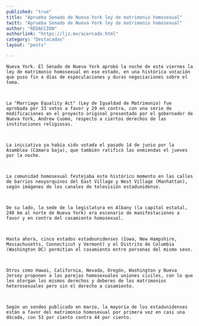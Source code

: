 ```yaml
---
published: "true"
title: "Aprueba Senado de Nueva York ley de matrimonio homosexual"
twitt: "Aprueba Senado de Nueva York ley de matrimonio homosexual"
author: "REDACCION"
authorlink: "https://ljz.mx/acercade.html"
category: "Destacadas"
layout: "posts"

---
```



  
    Nueva York. El Senado de Nueva York aprobó la noche de este viernes la ley de matrimonio homosexual en ese estado, en una histórica votación que puso fin a días de especulaciones y duras negociaciones sobre el tema.
  
  
  
    La "Marriage Equality Act" (Ley de Igualdad de Matrimonio) fue aprobada por 33 votos a favor y 29 en contra, con una serie de modificaciones en el proyecto original presentado por el gobernador de Nueva York, Andrew Cuomo, respecto a ciertos derechos de las instituciones religiosas.
  
  
  
    La iniciativa ya había sido votada el pasado 14 de junio por la Asamblea (Cámara baja), que también ratificó las enmiendas el jueves por la noche.
  
  
  
    La comunidad homosexual festejaba este histórico momento en las calles de barrios neoyorquinos del East Village y West Village (Manhattan), según imágenes de los canales de televisión estadunidense.
  
  
  
    De su lado, la sede de la legislatura en Albany (la capital estatal, 240 km al norte de Nueva York) era escenario de manifestaciones a favor y en contra del casamiento homosexual.
  
  
  
    Hasta ahora, cinco estados estadounidenses (Iowa, New Hampshire, Massachusetts, Connecticut y Vermont) y el Distrito de Columbia (Washington DC) permitían el casamiento entre personas del mismo sexo.
  
  
  
    Otros como Hawai, California, Nevada, Oregón, Washington y Nueva Jersey proponen a las parejas homosexuales uniones civiles, con lo que les otorgan los mismos derechos y deberes de los matrimonios heterosexuales pero sin el derecho a casamiento.
  
  
  
    Según un sondeo publicado en marzo, la mayoría de los estadunidenses están a favor del matrimonio homosexual por primera vez en casi una década, con 53 por ciento contra 44 por ciento.
  

